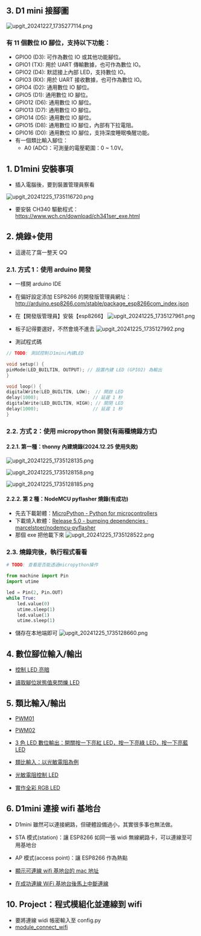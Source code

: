 ## 3. D1 mini 接腳圖

![upgit_20241227_1735277114.png](https://raw.githubusercontent.com/kcwc1029/obsidian-upgit-image/main/2024/12/upgit_20241227_1735277114.png)

### 有 11 個數位 IO 腳位，支持以下功能：

-   GPIO0 (D3): 可作為數位 IO 或其他功能腳位。
-   GPIO1 (TX): 用於 UART 傳輸數據，也可作為數位 IO。
-   GPIO2 (D4): 默認接上內部 LED，支持數位 IO。
-   GPIO3 (RX): 用於 UART 接收數據，也可作為數位 IO。
-   GPIO4 (D2): 通用數位 IO 腳位。
-   GPIO5 (D1): 通用數位 IO 腳位。
-   GPIO12 (D6): 通用數位 IO 腳位。
-   GPIO13 (D7): 通用數位 IO 腳位。
-   GPIO14 (D5): 通用數位 IO 腳位。
-   GPIO15 (D8): 通用數位 IO 腳位，內部有下拉電阻。
-   GPIO16 (D0): 通用數位 IO 腳位，支持深度睡眠喚醒功能。
-   有一個類比輸入腳位：
    -   A0 (ADC)：可測量的電壓範圍：0 ~ 1.0V。

## 1. D1mini 安裝事項

-   插入電腦後，要到裝置管理員察看

![upgit_20241225_1735116720.png](https://raw.githubusercontent.com/kcwc1029/obsidian-upgit-image/main/2024/12/upgit_20241225_1735116720.png)

-   要安裝 CH340 驅動程式：https://www.wch.cn/download/ch341ser_exe.html

## 2. 燒錄+使用

-   這邊花了窩一整天 QQ

### 2.1. 方式 1：使用 arduino 開發

-   一樣開 arduino IDE
-   在偏好設定添加 ESP8266 的開發版管理員網址：http://arduino.esp8266.com/stable/package_esp8266com_index.json
-   在【開發版管理員】安裝【esp8266】
    ![upgit_20241225_1735127961.png](https://raw.githubusercontent.com/kcwc1029/obsidian-upgit-image/main/2024/12/upgit_20241225_1735127961.png)

-   板子記得要選好，不然會燒不進去
    ![upgit_20241225_1735127992.png](https://raw.githubusercontent.com/kcwc1029/obsidian-upgit-image/main/2024/12/upgit_20241225_1735127992.png)

-   測試程式碼

```cpp
// TODO: 測試控制Ｄ1mini內建LED

void setup() {
pinMode(LED_BUILTIN, OUTPUT); // 設置內建 LED (GPIO2) 為輸出
}

void loop() {
digitalWrite(LED_BUILTIN, LOW);  // 開啟 LED
delay(1000);                    // 延遲 1 秒
digitalWrite(LED_BUILTIN, HIGH); // 關閉 LED
delay(1000);                    // 延遲 1 秒
}
```

### 2.2. 方式 2：使用 micropython 開發(有兩種燒錄方式)

#### 2.2.1. 第一種：thonny 內建燒錄(2024.12.25 使用失敗)

![upgit_20241225_1735128135.png](https://raw.githubusercontent.com/kcwc1029/obsidian-upgit-image/main/2024/12/upgit_20241225_1735128135.png)

![upgit_20241225_1735128158.png](https://raw.githubusercontent.com/kcwc1029/obsidian-upgit-image/main/2024/12/upgit_20241225_1735128158.png)

![upgit_20241225_1735128185.png](https://raw.githubusercontent.com/kcwc1029/obsidian-upgit-image/main/2024/12/upgit_20241225_1735128185.png)

#### 2.2.2. 第 2 種：NodeMCU pyflasher 燒錄(有成功)

-   先去下載韌體：[MicroPython - Python for microcontrollers](https://micropython.org/download/ESP8266_GENERIC/)
-   下載燒入軟體：[Release 5.0 - bumping dependencies · marcelstoer/nodemcu-pyflasher](https://github.com/marcelstoer/nodemcu-pyflasher/releases/tag/v5.0.0)
-   那個 exe 把他載下來
    ![upgit_20241225_1735128522.png](https://raw.githubusercontent.com/kcwc1029/obsidian-upgit-image/main/2024/12/upgit_20241225_1735128522.png)

### 2.3. 燒錄完後，執行程式看看

```python
# TODO: 查看是否能透過micropython操作

from machine import Pin
import utime

led = Pin(2, Pin.OUT)
while True:
    led.value(0)
    utime.sleep(1)
    led.value(1)
    utime.sleep(1)
```

-   儲存在本地端即可
    ![upgit_20241225_1735128660.png](https://raw.githubusercontent.com/kcwc1029/obsidian-upgit-image/main/2024/12/upgit_20241225_1735128660.png)

## 4. 數位腳位輸入/輸出

-   [控制 LED 亮暗](./digital%20input%20output/LED_Blink.py)

-   [讀取腳位狀態值來閃爍 LED](./digital%20input%20output/LED_Status_Change.py)

## 5. 類比輸入/輸出

-   [PWM01](./analog%20input%20output/PWM01.py)
-   [PWM02](./analog%20input%20output/PWM02.py)
-   [3 色 LED 數位輸出：開關按一下亮紅 LED，按一下亮綠 LED，按一下亮藍 LED](./analog%20input%20output/ThreeColorLED_ButtonToggle.py)

-   [類比輸入：以光敏電阻為例](./analog%20input%20output/Photoresistor_Analog.py)

-   [光敏電阻控制 LED](./analog%20input%20output/Photoresistor_LED.py)

-   [實作全彩 RGB LED](./analog%20input%20output/RGB_LED.py)

## 6. D1mini 連接 wifi 基地台

-   D1mini 雖然可以連接網路，但硬體設備過小，其實很多事也無法做。
-   STA 模式(station)：讓 ESP8266 如同一張 widi 無線網路卡，可以連線至可用基地台
-   AP 模式(access point)：讓 ESP8266 作為熱點

-   [顯示可連線 wifi 基地台的 mac 地址](./wifi/D1mini_Show_IP.py)

-   [在成功連線 WiFi 基地台後馬上中斷連線](./wifi/D1mini_Wifi_Disconnect.py)

## 10. Project：程式模組化並連線到 wifi

-   要將連線 widi 帳密輸入至 config.py
-   [module_connect_wifi](./module_connect_wifi/connect_wifi.py)
